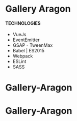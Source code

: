 # Gallery Aragon


#### TECHNOLOGIES

* VueJs
* EventEmitter
* GSAP - TweenMax
* Babel | ES2015
* Webpack
* ESLint
* SASS
# Gallery-Aragon
# Gallery-Aragon
